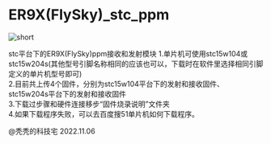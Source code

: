 # ER9X(FlySky)_stc_ppm  
  
![short](https://user-images.githubusercontent.com/56200241/200158071-aa2fb568-dfb3-44a0-aac3-66998ab4acd3.jpg)
  
stc平台下的ER9X(FlySky)ppm接收和发射模块
1.单片机可使用stc15w104或stc15w204s(其他型号引脚名称相同的应该也可以，下载时在软件里选择相同引脚定义的单片机型号即可)  
2.目前共上传4个固件，分别为stc15w104平台下的发射和接收固件、stc15w204s平台下的发射和接收固件  
3.下载过步骤和硬件连接移步“固件烧录说明”文件夹  
4.如果下载程序失败，可以去百度搜51单片机如何下载程序。  
  
@秃秃的科技宅 2022.11.06  
